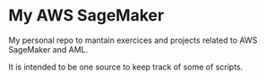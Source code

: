 # My AWS SageMaker
My personal repo to mantain exercices and projects related to AWS SageMaker and AML.  

It is intended to be one source to keep track of some of scripts. 

